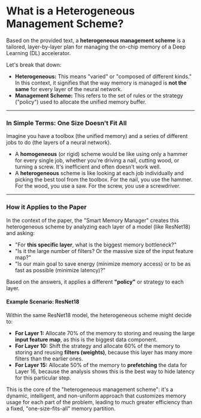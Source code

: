 # What is a Heterogeneous Management Scheme?

Based on the provided text, a **heterogeneous management scheme** is a tailored, layer-by-layer plan for managing the on-chip memory of a Deep Learning (DL) accelerator.

Let's break that down:

* **Heterogeneous:** This means "varied" or "composed of different kinds." In this context, it signifies that the way memory is managed is **not the same** for every layer of the neural network.
* **Management Scheme:** This refers to the set of rules or the strategy ("policy") used to allocate the unified memory buffer.

---

### In Simple Terms: One Size Doesn't Fit All

Imagine you have a toolbox (the unified memory) and a series of different jobs to do (the layers of a neural network).

* A **homogeneous** (or rigid) scheme would be like using only a hammer for every single job, whether you're driving a nail, cutting wood, or turning a screw. It's inefficient and often doesn't work well.
* A **heterogeneous** scheme is like looking at each job individually and picking the best tool from the toolbox. For the nail, you use the hammer. For the wood, you use a saw. For the screw, you use a screwdriver.

---

### How it Applies to the Paper

In the context of the paper, the "Smart Memory Manager" creates this heterogeneous scheme by analyzing each layer of a model (like ResNet18) and asking:

* "For **this specific layer**, what is the biggest memory bottleneck?"
* "Is it the large number of filters? Or the massive size of the input feature map?"
* "Is our main goal to save energy (minimize memory access) or to be as fast as possible (minimize latency)?"

Based on the answers, it applies a different **"policy"** or strategy to each layer.

#### Example Scenario: ResNet18

Within the same ResNet18 model, the heterogeneous scheme might decide to:

* **For Layer 1:** Allocate 70% of the memory to storing and reusing the large **input feature map**, as this is the biggest data component.
* **For Layer 10:** Shift the strategy and allocate 60% of the memory to storing and reusing **filters (weights)**, because this layer has many more filters than the earlier ones.
* **For Layer 15:** Allocate 50% of the memory to **prefetching** the data for Layer 16, because the analysis shows this is the best way to hide latency for this particular step.

This is the core of the "heterogeneous management scheme": it's a dynamic, intelligent, and non-uniform approach that customizes memory usage for each part of the problem, leading to much greater efficiency than a fixed, "one-size-fits-all" memory partition.